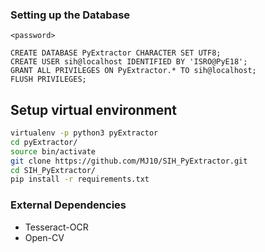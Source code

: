 ### Setting up the Database
```mysql -u <username> -p
<password>

CREATE DATABASE PyExtractor CHARACTER SET UTF8;
CREATE USER sih@localhost IDENTIFIED BY 'ISRO@PyE18';
GRANT ALL PRIVILEGES ON PyExtractor.* TO sih@localhost;
FLUSH PRIVILEGES;
```

## Setup virtual environment
```bash
virtualenv -p python3 pyExtractor
cd pyExtractor/
source bin/activate
git clone https://github.com/MJ10/SIH_PyExtractor.git
cd SIH_PyExtractor/
pip install -r requirements.txt 
```

### External Dependencies

- Tesseract-OCR
- Open-CV
